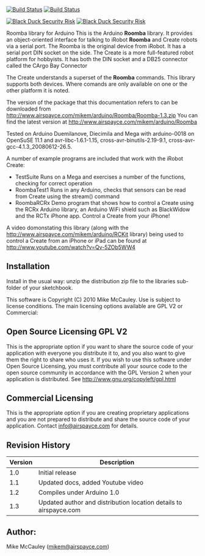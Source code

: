 [![Build Status](https://travis-ci.org/Apocrathia/Roomba.svg?branch=master)](https://travis-ci.org/Apocrathia/Roomba)
[![Build Status](https://travis-ci.org/Apocrathia/Roomba.svg?branch=dev)](https://travis-ci.org/Apocrathia/Roomba)

[![Black Duck Security Risk](https://copilot.blackducksoftware.com/github/repos/Apocrathia/home-assistant-config/branches/master/badge-risk.svg)](https://copilot.blackducksoftware.com/github/repos/Apocrathia/home-assistant-config/branches/master)
[![Black Duck Security Risk](https://copilot.blackducksoftware.com/github/repos/Apocrathia/home-assistant-config/branches/dev/badge-risk.svg)](https://copilot.blackducksoftware.com/github/repos/Apocrathia/home-assistant-config/branches/dev)

Roomba library for Arduino
This is the Arduino **Roomba** library. It provides an object-oriented interface for talking to iRobot **Roomba** and Create robots via a serial port. The Roomba is the original device from iRobot. It has a serial port DIN socket on the side. The Create is a more full-featured robot platform for hobbyists. It has both the DIN socket and a DB25 connector called the CArgo Bay Connector

The Create understands a superset of the **Roomba** commands. This library supports both devices. Where comands are only available on one or the other platform it is noted.

The version of the package that this documentation refers to can be downloaded from http://www.airspayce.com/mikem/arduino/Roomba/Roomba-1.3.zip You can find the latest version at http://www.airspayce.com/mikem/arduino/Roomba

Tested on Arduino Duemilanove, Diecimila and Mega with arduino-0018 on OpenSuSE 11.1 and avr-libc-1.6.1-1.15, cross-avr-binutils-2.19-9.1, cross-avr-gcc-4.1.3_20080612-26.5.

A number of example programs are included that work with the iRobot Create:
- TestSuite Runs on a Mega and exercises a number of the functions, checking for correct operation
- RoombaTest1 Runs in any Arduino, checks that sensors can be read from Create using the stream() command
- RoombaRCRx Demo program that shows how to control a Create using the RCRx Arduino library, an Arduino WiFi shield such as BlackWidow and the RCTx iPhone app. Control a Create from your iPhone!

A video domonstating this library (along with the http://www.airspayce.com/mikem/arduino/RCKit library) being used to control a Create from an iPhone or iPad can be found at http://www.youtube.com/watch?v=Qv-5ZOb5WW4

## Installation
  Install in the usual way: unzip the distribution zip file to the libraries sub-folder of your sketchbook.

This software is Copyright (C) 2010 Mike McCauley. Use is subject to license conditions. The main licensing options available are GPL V2 or Commercial:

## Open Source Licensing GPL V2
  This is the appropriate option if you want to share the source code of your application with everyone you distribute it to, and you also want to give them the right to share who uses it. If you wish to use this software under Open Source Licensing, you must contribute all your source code to the open source community in accordance with the GPL Version 2 when your application is distributed. See http://www.gnu.org/copyleft/gpl.html
## Commercial Licensing
  This is the appropriate option if you are creating proprietary applications and you are not prepared to distribute and share the source code of your application. Contact info@airspayce.com for details.
## Revision History
|Version|Description|
|---|---|
|1.0|Initial release|
|1.1|Updated docs, added Youtube video|
|1.2|Compiles under Arduino 1.0|
|1.3|Updated author and distribution location details to airspayce.com|

## Author:
Mike McCauley (mikem@airspayce.com)
